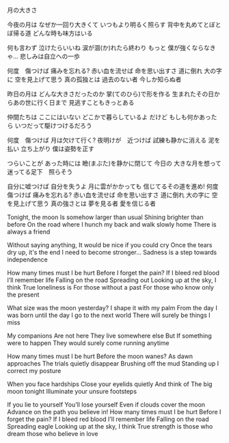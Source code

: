 月の大きさ


今夜の月は
なぜか一回り大きくて
いつもより明るく照らす
背中を丸めてとぼとぼ帰る道
どんな時も味方はいる

何も言わず
泣けたらいいね
涙が涸(か)れたら終わり
もっと
僕が強くならなきゃ…
悲しみは自立への一歩

何度　傷つけば
痛みを忘れる?
赤い血を流せば
命を思い出すさ
道に倒れ
大の字に
空を見上げて思う
真の孤独とは
過去のない者
今しか知らぬ者

昨日の月は
どんな大きさだったのか
掌(てのひら)で形を作る
生まれたその日からあの世に行く日まで
見逃すこともきっとある

仲間たちは
ここにはいない
どこかで暮らしているよ
だけど
もしも何かあったら
いつだって駆けつけるだろう

何度　傷つけば
月は欠けて行く?
夜明けが　近つけば
試練も静かに消える
泥を払い
立ち上がり
僕は姿勢を正す

つらいことが
あった時には
瞼(まぶた)を静かに閉じて
今日の
大きな月を想って
迷ってる足下　照らそう

自分に嘘つけば
自分を失うよ
月に雲がかかっても
信じてるその道を進め!
何度　傷つけば
痛みを忘れる?
赤い血を流せば
命を思い出すさ
道に倒れ
大の字に
空を見上げて思う
真の強さとは
夢を見る者
愛を信じる者


Tonight, the moon
Is somehow larger than usual
Shining brighter than before
On the road where I hunch my back and walk slowly home
There is always a friend

Without saying anything,
It would be nice if you could cry
Once the tears dry up, it's the end
I need to become stronger…
Sadness is a step towards independence

How many times must I be hurt
Before I forget the pain?
If I bleed red blood
I’ll remember life
Falling on the road
Spreading out
Looking up at the sky, I think
True loneliness is
For those without a past
For those who know only the present

What size was the moon yesterday?
I shape it with my palm
From the day I was born until the day I go to the next world
There will surely be things I miss

My companions
Are not here
They live somewhere else
But
If something were to happen
They would surely come running anytime

How many times must I be hurt
Before the moon wanes?
As dawn approaches
The trials quietly disappear
Brushing off the mud
Standing up
I correct my posture

When you face hardships
Close your eyelids quietly
And think of
The big moon tonight
Illuminate your unsure footsteps

If you lie to yourself
You’ll lose yourself
Even if clouds cover the moon
Advance on the path you believe in!
How many times must I be hurt
Before I forget the pain?
If I bleed red blood
I’ll remember life
Falling on the road
Spreading eagle
Looking up at the sky, I think
True strength is
those who dream
those who believe in love